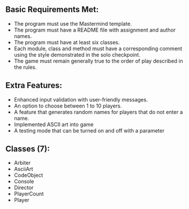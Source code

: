 ## Basic Requirements Met:
* The program must use the Mastermind template.
* The program must have a README file with assignment and author names.
* The program must have at least six classes.
* Each module, class and method must have a corresponding comment using the style demonstrated in the solo checkpoint.
* The game must remain generally true to the order of play described in the rules.

## Extra Features:
* Enhanced input validation with user-friendly messages.
* An option to choose between 1 to 10 players.
* A feature that generates random names for players that do not enter a name.
* Implemented ASCII art into game
* A testing mode that can be turned on and off with a parameter

## Classes (7):
* Arbiter
* AsciiArt
* CodeObject
* Console
* Director
* PlayerCount
* Player